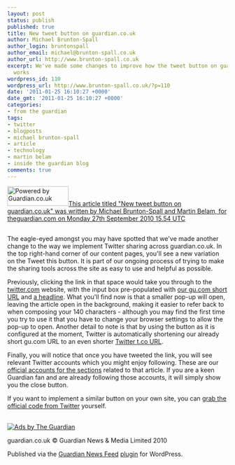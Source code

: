 ```yaml
---
layout: post
status: publish
published: true
title: New tweet button on guardian.co.uk
author: Michael Brunton-Spall
author_login: bruntonspall
author_email: michael@brunton-spall.co.uk
author_url: http://www.brunton-spall.co.uk
excerpt: We've made some changes to improve how the tweet button on guardian.co.uk
  works
wordpress_id: 110
wordpress_url: http://www.brunton-spall.co.uk/?p=110
date: '2011-01-25 16:10:27 +0000'
date_gmt: '2011-01-25 16:10:27 +0000'
categories:
- from the guardian
tags:
- twitter
- blogposts
- michael brunton-spall
- article
- technology
- martin belam
- inside the guardian blog
comments: true
---
```

<p><!-- GUARDIAN WATERMARK -->
<p><a href="http://www.theguardian.com/help/insideguardian/2010/sep/27/twitter-share-button"><img class="alignright" src="http://image.guardian.co.uk/sys-images/Guardian/Pix/pictures/2010/03/01/poweredbyguardianBLACK.png" alt="Powered by Guardian.co.uk" width="140" height="45" />This article titled "New tweet button on guardian.co.uk" was written by Michael Brunton-Spall and Martin Belam, for theguardian.com on Monday 27th September 2010 15.54 UTC</a></p>
<p><img src="http://hits.theguardian.com/b/ss/guardiangu-api/1/H.20.3/98867?ns=guardian&amp;pageName=New+tweet+button+on+guardian.co.uk+Article+1457611&amp;ch=Help&amp;c2=67197&amp;c4=Twitter+%28Technology%29%2CTechnology&amp;c3=theguardian.com&amp;c6=Michael+Brunton-Spall+and+Martin+Belam&amp;c7=10-Sep-27&amp;c8=1457611&amp;c9=Article" width="1" height="1" />
<!--more-->
<p>The eagle-eyed amongst you may have spotted that we've made another change to the way we implement Twitter sharing across guardian.co.uk. In the top right-hand corner of our content pages, you'll see a new variation on the Tweet this button. It is part of our ongoing process of trying to make the sharing tools across the site as easy to use and helpful as possible.</p>
<p>Previously, clicking the link in that space would take you through to the <a href="http://twitter.com/">twitter.com</a> website, with the input box pre-populated with <a href="http://www.guardian.co.uk/help/insideguardian/2010/may/05/twitter-short-urls">our gu.com short URL</a> and <a href="http://www.guardian.co.uk/help/insideguardian/2010/aug/26/tweet-this-headlines">a headline</a>. What you'll find now is that a smaller pop-up will open, leaving the article open in the background, making it easier to refer back to when composing your 140 characters - although you may find the first time you try to use it that you have to change your browser settings to allow the pop-up to open. Another detail to note is that by using the button as it is configured at the moment, Twitter is automatically shortening our already short gu.com URL to an even shorter <a href="http://support.twitter.com/groups/31-twitter-basics/topics/111-features/articles/109623-about-twitter-s-link-service-http-t-co">Twitter t.co URL</a>.</p>
<p>Finally, you will notice that once you have tweeted the link, you will see relevant Twitter accounts which you might enjoy following.  These are our <a href="http://www.guardian.co.uk/users/2009/may/07/find-us-on-twitter">official accounts for the sections</a> related to that article.  If you are a keen Guardian fan and are already following those accounts, it will simply show you the close button.  </p>
<p>If you want to implement a similar button on your own site, you can <a href="http://twitter.com/goodies/tweetbutton">grab the official code from Twitter</a> yourself.</p>
<div class="gu_advert">
<p>          <a href="http://oas.theguardian.com/RealMedia/ads/click_nx.ads/guardianapis.com/help/oas.html/@Bottom" rel="nofollow"><br />
              <img src="http://oas.theguardian.com/RealMedia/ads/adstream_nx.ads/guardianapis.com/help/oas.html/@Bottom" alt="Ads by The Guardian" /><br />
          </a></p></div>
<p><!-- Guardian Watermark: internal-code/content/367084354|2014-03-17T22:52:02Z|ee633e7bd307749f9f5ff08762411812a844b0ec -->
<p>guardian.co.uk &#169; Guardian News &amp; Media Limited 2010</p>
<p>Published via the <a href="http://www.guardian.co.uk/open-platform/news-feed-wordpress-plugin" target="_blank" title="Guardian plugin page">Guardian News Feed</a> <a href="http://wordpress.org/extend/plugins/the-guardian-news-feed/" target="_blank" title="Wordress plugin page">plugin</a> for WordPress.</p>
<p><!-- END GUARDIAN WATERMARK --></p>
